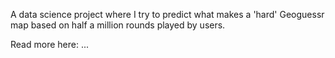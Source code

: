 A data science project where I try to predict what makes a 'hard' Geoguessr map based on half a million rounds played by users.

Read more here: ...